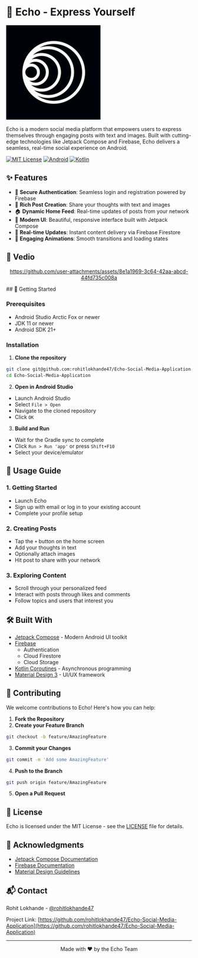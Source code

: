 # 🌟 Echo - Express Yourself

![Echo Banner](pathlight-icon-filled-256.png)

Echo is a modern social media platform that empowers users to express themselves through engaging posts with text and images. Built with cutting-edge technologies like Jetpack Compose and Firebase, Echo delivers a seamless, real-time social experience on Android.

[![MIT License](https://img.shields.io/badge/License-MIT-green.svg)](https://choosealicense.com/licenses/mit/)
[![Android](https://img.shields.io/badge/Platform-Android-brightgreen.svg)](https://android.com)
[![Kotlin](https://img.shields.io/badge/Language-Kotlin-purple.svg)](https://kotlinlang.org)

## ✨ Features

- 🔐 **Secure Authentication**: Seamless login and registration powered by Firebase
- 📝 **Rich Post Creation**: Share your thoughts with text and images
- 🏠 **Dynamic Home Feed**: Real-time updates of posts from your network
- 🎨 **Modern UI**: Beautiful, responsive interface built with Jetpack Compose
- 🚀 **Real-time Updates**: Instant content delivery via Firebase Firestore
- 💫 **Engaging Animations**: Smooth transitions and loading states

## 📱 Vedio

<div align="center">

https://github.com/user-attachments/assets/8e1a1969-3c64-42aa-abcd-44fd735c008a


</div>
## 🚀 Getting Started

### Prerequisites

- Android Studio Arctic Fox or newer
- JDK 11 or newer
- Android SDK 21+

### Installation

1. **Clone the repository**
```bash
git clone git@github.com:rohitlokhande47/Echo-Social-Media-Application.git
cd Echo-Social-Media-Application
```

2. **Open in Android Studio**
- Launch Android Studio
- Select `File > Open`
- Navigate to the cloned repository
- Click `OK`

3. **Build and Run**
- Wait for the Gradle sync to complete
- Click `Run > Run 'app'` or press `Shift+F10`
- Select your device/emulator

## 📱 Usage Guide

### 1. Getting Started
- Launch Echo
- Sign up with email or log in to your existing account
- Complete your profile setup

### 2. Creating Posts
- Tap the `+` button on the home screen
- Add your thoughts in text
- Optionally attach images
- Hit post to share with your network

### 3. Exploring Content
- Scroll through your personalized feed
- Interact with posts through likes and comments
- Follow topics and users that interest you

## 🛠️ Built With

- [Jetpack Compose](https://developer.android.com/jetpack/compose) - Modern Android UI toolkit
- [Firebase](https://firebase.google.com/)
  - Authentication
  - Cloud Firestore
  - Cloud Storage
- [Kotlin Coroutines](https://kotlinlang.org/docs/coroutines-overview.html) - Asynchronous programming
- [Material Design 3](https://m3.material.io/) - UI/UX framework

## 🤝 Contributing

We welcome contributions to Echo! Here's how you can help:

1. **Fork the Repository**
2. **Create your Feature Branch**
```bash
git checkout -b feature/AmazingFeature
```
3. **Commit your Changes**
```bash
git commit -m 'Add some AmazingFeature'
```
4. **Push to the Branch**
```bash
git push origin feature/AmazingFeature
```
5. **Open a Pull Request**

## 📄 License

Echo is licensed under the MIT License - see the [LICENSE](LICENSE) file for details.

## 👏 Acknowledgments

- [Jetpack Compose Documentation](https://developer.android.com/jetpack/compose)
- [Firebase Documentation](https://firebase.google.com/docs)
- [Material Design Guidelines](https://material.io/design)

## 📬 Contact

Rohit Lokhande - [@rohitlokhande47](https://github.com/rohitlokhande47)

Project Link: [https://github.com/rohitlokhande47/Echo-Social-Media-Application](https://github.com/rohitlokhande47/Echo-Social-Media-Application)

---

<p align="center">Made with ❤️ by the Echo Team</p>
